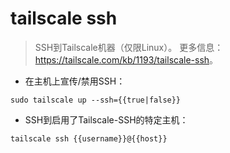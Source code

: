 # tailscale ssh

> SSH到Tailscale机器（仅限Linux）。
> 更多信息：<https://tailscale.com/kb/1193/tailscale-ssh>。

- 在主机上宣传/禁用SSH：

`sudo tailscale up --ssh={{true|false}}`

- SSH到启用了Tailscale-SSH的特定主机：

`tailscale ssh {{username}}@{{host}}`